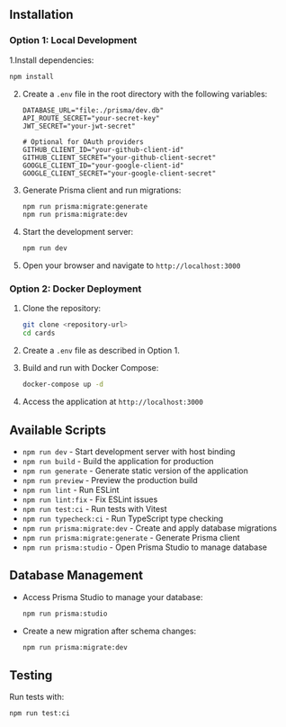 ## Installation

### Option 1: Local Development

1.Install dependencies:
   ```bash
   npm install
   ```

2. Create a `.env` file in the root directory with the following variables:
   ```
   DATABASE_URL="file:./prisma/dev.db"
   API_ROUTE_SECRET="your-secret-key"
   JWT_SECRET="your-jwt-secret"

   # Optional for OAuth providers
   GITHUB_CLIENT_ID="your-github-client-id"
   GITHUB_CLIENT_SECRET="your-github-client-secret"
   GOOGLE_CLIENT_ID="your-google-client-id"
   GOOGLE_CLIENT_SECRET="your-google-client-secret"
   ```

3. Generate Prisma client and run migrations:
   ```bash
   npm run prisma:migrate:generate
   npm run prisma:migrate:dev
   ```

4. Start the development server:
   ```bash
   npm run dev
   ```

5. Open your browser and navigate to `http://localhost:3000`

### Option 2: Docker Deployment

1. Clone the repository:
   ```bash
   git clone <repository-url>
   cd cards
   ```

2. Create a `.env` file as described in Option 1.

3. Build and run with Docker Compose:
   ```bash
   docker-compose up -d
   ```

4. Access the application at `http://localhost:3000`

## Available Scripts

- `npm run dev` - Start development server with host binding
- `npm run build` - Build the application for production
- `npm run generate` - Generate static version of the application
- `npm run preview` - Preview the production build
- `npm run lint` - Run ESLint
- `npm run lint:fix` - Fix ESLint issues
- `npm run test:ci` - Run tests with Vitest
- `npm run typecheck:ci` - Run TypeScript type checking
- `npm run prisma:migrate:dev` - Create and apply database migrations
- `npm run prisma:migrate:generate` - Generate Prisma client
- `npm run prisma:studio` - Open Prisma Studio to manage database

## Database Management

- Access Prisma Studio to manage your database:
  ```bash
  npm run prisma:studio
  ```

- Create a new migration after schema changes:
  ```bash
  npm run prisma:migrate:dev
  ```

## Testing

Run tests with:
```bash
npm run test:ci
```
